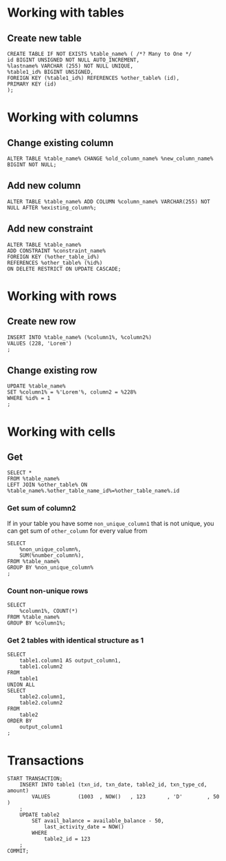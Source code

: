 # Working with tables

## Create new table 

```mysql
CREATE TABLE IF NOT EXISTS %table_name% ( /*? Many to One */
id BIGINT UNSIGNED NOT NULL AUTO_INCREMENT,
%lastname% VARCHAR (255) NOT NULL UNIQUE,
%table1_id% BIGINT UNSIGNED,
FOREIGN KEY (%table1_id%) REFERENCES %other_table% (id),
PRIMARY KEY (id)
);
```

# Working with columns

## Change existing column

```mysql
ALTER TABLE %table_name% CHANGE %old_column_name% %new_column_name% BIGINT NOT NULL;
```

## Add new column

```mysql
ALTER TABLE %table_name% ADD COLUMN %column_name% VARCHAR(255) NOT NULL AFTER %existing_column%;
```

## Add new constraint

```mysql
ALTER TABLE %table_name%
ADD CONSTRAINT %constraint_name%
FOREIGN KEY (%other_table_id%)
REFERENCES %other_table% (%id%)
ON DELETE RESTRICT ON UPDATE CASCADE;
```

# Working with rows

## Create new row

```mysql
INSERT INTO %table_name% (%column1%, %column2%)
VALUES (228, 'Lorem')
;
```

## Change existing row

```mysql
UPDATE %table_name%
SET %column1% = %'Lorem'%, column2 = %228%
WHERE %id% = 1
;
```

# Working with cells

## Get

```mysql
SELECT * 
FROM %table_name%
LEFT JOIN %other_table% ON %table_name%.%other_table_name_id%=%other_table_name%.id
```

### Get sum of column2 

If in your table you have some `non_unique_column1` that is not unique, you can get sum of `other_column` for every value from 

```mysql
SELECT
    %non_unique_column%,
    SUM(%number_column%),
FROM %table_name%
GROUP BY %non_unique_column%
;
```

### Count non-unique rows

```mysql
SELECT 
    %column1%, COUNT(*)
FROM %table_name%
GROUP BY %column1%;
```

### Get 2 tables with identical structure as 1

```mysql
SELECT
    table1.column1 AS output_column1,
    table1.column2
FROM
    table1
UNION ALL
SELECT
    table2.column1,
    table2.column2
FROM
    table2
ORDER BY
    output_column1
;
```

# Transactions

```mysql
START TRANSACTION;
    INSERT INTO table1 (txn_id, txn_date, table2_id, txn_type_cd, amount)
        VALUES         (1003  , NOW()   , 123       , 'D'        , 50    )
    ;
    UPDATE table2
        SET avail_balance = available_balance - 50,
            last_activity_date = NOW()
        WHERE
            table2_id = 123
    ;
COMMIT;
```
